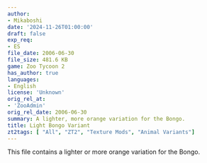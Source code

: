 ```yaml
---
author:
- Mikaboshi
date: '2024-11-26T01:00:00'
draft: false
exp_req:
- ES
file_date: 2006-06-30
file_size: 481.6 KB
game: Zoo Tycoon 2
has_author: true
languages:
- English
license: 'Unknown'
orig_rel_at:
- 'ZooAdmin'
orig_rel_date: 2006-06-30
summary: A lighter, more orange variation for the Bongo.
title: Light Bongo Variant
zt2tags: [ "All", "ZT2", "Texture Mods", "Animal Variants"]
---
```

This file contains a lighter or more orange variation for the Bongo.
